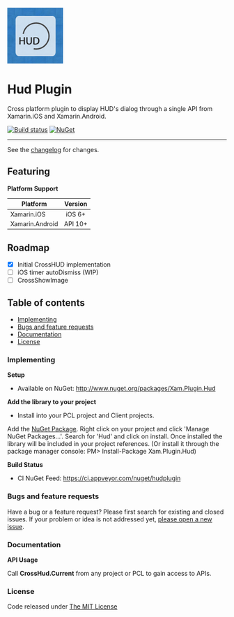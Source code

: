 ![logo](https://raw.githubusercontent.com/ennerperez/hudplugin/master/src/.editoricon.png)

# Hud Plugin

Cross platform plugin to display HUD's dialog through a single API from Xamarin.iOS and Xamarin.Android.

[![Build status](https://ci.appveyor.com/api/projects/status/wjtnc7oeo14f162l?svg=true)](https://ci.appveyor.com/project/ennerperez/hudplugin)
[![NuGet](https://img.shields.io/nuget/v/Xam.Plugin.Hud.svg?label=NuGet)](https://www.nuget.org/packages/Xam.Plugin.Hud/)

---------------------------------------

See the [changelog](CHANGELOG.md) for changes.

## Featuring

**Platform Support**

|Platform|Version|
| ------------------- | :------------------: |
|Xamarin.iOS|iOS 6+|
|Xamarin.Android|API 10+|

## Roadmap
- [x] Initial CrossHUD implementation
- [ ] iOS timer autoDismiss (WIP)
- [ ] CrossShowImage

## Table of contents

* [Implementing](#implementing)
* [Bugs and feature requests](#bugs-and-feature-requests)
* [Documentation](#documentation)
* [License](#license)

### Implementing

**Setup**
* Available on NuGet: http://www.nuget.org/packages/Xam.Plugin.Hud 

**Add the library to your project**
* Install into your PCL project and Client projects.
 
Add the [NuGet Package](https://www.nuget.org/packages/Xam.Plugin.Hud/). Right click on your project and click 'Manage NuGet Packages...'. Search for 'Hud' and click on install. Once installed the library will be included in your project references. (Or install it through the package manager console: PM> Install-Package Xam.Plugin.Hud)

**Build Status**
* CI NuGet Feed: https://ci.appveyor.com/nuget/hudplugin

### Bugs and feature requests

Have a bug or a feature request? Please first search for existing and closed issues. If your problem or idea is not addressed yet, [please open a new issue](https://github.com/ennerperez/hudplugin/issues/new).

### Documentation

**API Usage**

Call **CrossHud.Current** from any project or PCL to gain access to APIs.

### License

Code released under [The MIT License](LICENSE)
